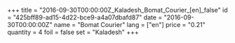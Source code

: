 +++
title = "2016-09-30T00:00:00Z_Kaladesh_Bomat_Courier_[en]_false"
id = "425bff89-ad15-4d22-bce9-a4a07dbafd87"
date = "2016-09-30T00:00:00Z"
name = "Bomat Courier"
lang = ["en"]
price = "0.21"
quantity = 4
foil = false
set = "Kaladesh"
+++
